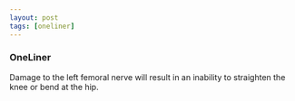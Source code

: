 ```yaml
---
layout: post
tags: [oneliner]
---
```



### OneLiner

Damage to the left femoral nerve will result in an inability to straighten the knee or bend at the hip.
